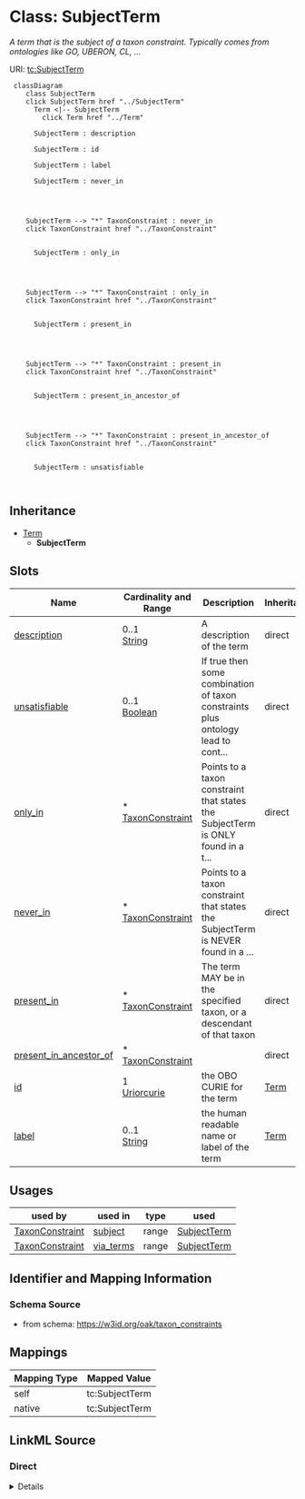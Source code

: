 

# Class: SubjectTerm


_A term that is the subject of a taxon constraint. Typically comes from ontologies like GO, UBERON, CL, ..._





URI: [tc:SubjectTerm](https://w3id.org/linkml/taxon_constraints/SubjectTerm)






```{mermaid}
 classDiagram
    class SubjectTerm
    click SubjectTerm href "../SubjectTerm"
      Term <|-- SubjectTerm
        click Term href "../Term"
      
      SubjectTerm : description
        
      SubjectTerm : id
        
      SubjectTerm : label
        
      SubjectTerm : never_in
        
          
    
    
    SubjectTerm --> "*" TaxonConstraint : never_in
    click TaxonConstraint href "../TaxonConstraint"

        
      SubjectTerm : only_in
        
          
    
    
    SubjectTerm --> "*" TaxonConstraint : only_in
    click TaxonConstraint href "../TaxonConstraint"

        
      SubjectTerm : present_in
        
          
    
    
    SubjectTerm --> "*" TaxonConstraint : present_in
    click TaxonConstraint href "../TaxonConstraint"

        
      SubjectTerm : present_in_ancestor_of
        
          
    
    
    SubjectTerm --> "*" TaxonConstraint : present_in_ancestor_of
    click TaxonConstraint href "../TaxonConstraint"

        
      SubjectTerm : unsatisfiable
        
      
```





## Inheritance
* [Term](Term.md)
    * **SubjectTerm**



## Slots

| Name | Cardinality and Range | Description | Inheritance |
| ---  | --- | --- | --- |
| [description](description.md) | 0..1 <br/> [String](String.md) | A description of the term | direct |
| [unsatisfiable](unsatisfiable.md) | 0..1 <br/> [Boolean](Boolean.md) | If true then some combination of taxon constraints plus ontology lead to cont... | direct |
| [only_in](only_in.md) | * <br/> [TaxonConstraint](TaxonConstraint.md) | Points to a taxon constraint that states the SubjectTerm is ONLY found in a t... | direct |
| [never_in](never_in.md) | * <br/> [TaxonConstraint](TaxonConstraint.md) | Points to a taxon constraint that states the SubjectTerm is NEVER found in a ... | direct |
| [present_in](present_in.md) | * <br/> [TaxonConstraint](TaxonConstraint.md) | The term MAY be in the specified taxon, or a descendant of that taxon | direct |
| [present_in_ancestor_of](present_in_ancestor_of.md) | * <br/> [TaxonConstraint](TaxonConstraint.md) |  | direct |
| [id](id.md) | 1 <br/> [Uriorcurie](Uriorcurie.md) | the OBO CURIE for the term | [Term](Term.md) |
| [label](label.md) | 0..1 <br/> [String](String.md) | the human readable name or label of the term | [Term](Term.md) |





## Usages

| used by | used in | type | used |
| ---  | --- | --- | --- |
| [TaxonConstraint](TaxonConstraint.md) | [subject](subject.md) | range | [SubjectTerm](SubjectTerm.md) |
| [TaxonConstraint](TaxonConstraint.md) | [via_terms](via_terms.md) | range | [SubjectTerm](SubjectTerm.md) |






## Identifier and Mapping Information







### Schema Source


* from schema: https://w3id.org/oak/taxon_constraints




## Mappings

| Mapping Type | Mapped Value |
| ---  | ---  |
| self | tc:SubjectTerm |
| native | tc:SubjectTerm |







## LinkML Source

<!-- TODO: investigate https://stackoverflow.com/questions/37606292/how-to-create-tabbed-code-blocks-in-mkdocs-or-sphinx -->

### Direct

<details>
```yaml
name: SubjectTerm
description: A term that is the subject of a taxon constraint. Typically comes from
  ontologies like GO, UBERON, CL, ...
from_schema: https://w3id.org/oak/taxon_constraints
is_a: Term
attributes:
  description:
    name: description
    description: A description of the term
    from_schema: https://w3id.org/oak/taxon_constraints
    rank: 1000
    domain_of:
    - SubjectTerm
  unsatisfiable:
    name: unsatisfiable
    description: If true then some combination of taxon constraints plus ontology
      lead to contradictions
    from_schema: https://w3id.org/oak/taxon_constraints
    rank: 1000
    domain_of:
    - SubjectTerm
    range: boolean
  only_in:
    name: only_in
    description: 'Points to a taxon constraint that states the SubjectTerm is ONLY
      found in a taxon or descendant. Formally, the term AND its descendants MUST
      be in the specified taxon, or a descendant of that taxon

      '
    comments:
    - Note that we conflate between the RO "only in taxon" and "in taxon" relations
      here
    from_schema: https://w3id.org/oak/taxon_constraints
    rank: 1000
    slot_uri: RO:0002160
    domain_of:
    - SubjectTerm
    range: TaxonConstraint
    multivalued: true
  never_in:
    name: never_in
    description: 'Points to a taxon constraint that states the SubjectTerm is NEVER
      found in a taxon or descendant. Formally, the term AND its descendants MUST
      NOT be in the specified taxon, or a descendant of that taxon

      '
    from_schema: https://w3id.org/oak/taxon_constraints
    rank: 1000
    slot_uri: RO:0002161
    domain_of:
    - SubjectTerm
    range: TaxonConstraint
    multivalued: true
  present_in:
    name: present_in
    description: 'The term MAY be in the specified taxon, or a descendant of that
      taxon

      '
    from_schema: https://w3id.org/oak/taxon_constraints
    rank: 1000
    slot_uri: RO:0002175
    domain_of:
    - SubjectTerm
    range: TaxonConstraint
    multivalued: true
  present_in_ancestor_of:
    name: present_in_ancestor_of
    from_schema: https://w3id.org/oak/taxon_constraints
    rank: 1000
    domain_of:
    - SubjectTerm
    range: TaxonConstraint
    multivalued: true

```
</details>

### Induced

<details>
```yaml
name: SubjectTerm
description: A term that is the subject of a taxon constraint. Typically comes from
  ontologies like GO, UBERON, CL, ...
from_schema: https://w3id.org/oak/taxon_constraints
is_a: Term
attributes:
  description:
    name: description
    description: A description of the term
    from_schema: https://w3id.org/oak/taxon_constraints
    rank: 1000
    alias: description
    owner: SubjectTerm
    domain_of:
    - SubjectTerm
    range: string
  unsatisfiable:
    name: unsatisfiable
    description: If true then some combination of taxon constraints plus ontology
      lead to contradictions
    from_schema: https://w3id.org/oak/taxon_constraints
    rank: 1000
    alias: unsatisfiable
    owner: SubjectTerm
    domain_of:
    - SubjectTerm
    range: boolean
  only_in:
    name: only_in
    description: 'Points to a taxon constraint that states the SubjectTerm is ONLY
      found in a taxon or descendant. Formally, the term AND its descendants MUST
      be in the specified taxon, or a descendant of that taxon

      '
    comments:
    - Note that we conflate between the RO "only in taxon" and "in taxon" relations
      here
    from_schema: https://w3id.org/oak/taxon_constraints
    rank: 1000
    slot_uri: RO:0002160
    alias: only_in
    owner: SubjectTerm
    domain_of:
    - SubjectTerm
    range: TaxonConstraint
    multivalued: true
  never_in:
    name: never_in
    description: 'Points to a taxon constraint that states the SubjectTerm is NEVER
      found in a taxon or descendant. Formally, the term AND its descendants MUST
      NOT be in the specified taxon, or a descendant of that taxon

      '
    from_schema: https://w3id.org/oak/taxon_constraints
    rank: 1000
    slot_uri: RO:0002161
    alias: never_in
    owner: SubjectTerm
    domain_of:
    - SubjectTerm
    range: TaxonConstraint
    multivalued: true
  present_in:
    name: present_in
    description: 'The term MAY be in the specified taxon, or a descendant of that
      taxon

      '
    from_schema: https://w3id.org/oak/taxon_constraints
    rank: 1000
    slot_uri: RO:0002175
    alias: present_in
    owner: SubjectTerm
    domain_of:
    - SubjectTerm
    range: TaxonConstraint
    multivalued: true
  present_in_ancestor_of:
    name: present_in_ancestor_of
    from_schema: https://w3id.org/oak/taxon_constraints
    rank: 1000
    alias: present_in_ancestor_of
    owner: SubjectTerm
    domain_of:
    - SubjectTerm
    range: TaxonConstraint
    multivalued: true
  id:
    name: id
    description: the OBO CURIE for the term
    from_schema: https://w3id.org/oak/taxon_constraints
    rank: 1000
    identifier: true
    alias: id
    owner: SubjectTerm
    domain_of:
    - Term
    range: uriorcurie
    required: true
  label:
    name: label
    description: the human readable name or label of the term
    from_schema: https://w3id.org/oak/taxon_constraints
    rank: 1000
    slot_uri: rdfs:label
    alias: label
    owner: SubjectTerm
    domain_of:
    - Term
    range: string

```
</details>